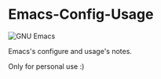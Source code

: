 # Emacs-Config-Usage
![GNU Emacs](https:github.com/whirlpool31/Emacs-Config-Usage/raw/master/emacs.jpg)

Emacs's configure and usage's notes.

Only for personal use :)

